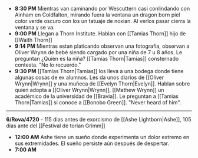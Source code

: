 * **8:30 PM**  Mientras van caminando por Wescuttern casi conlindando con Ainham en Coldfalton, mirando fuera la ventana un dragon born piel color verde oscuro con los un tatuaje de noxian. Al verlos pasar cierra la ventana y se va.
* **9:00 PM** Llegan a Thorn Institute. Hablan con [[Tamias Thorn]] hijo de [[Waith Thorn]] 
* **9:14 PM** Mientras estan platicando observan una fotografia, observan a Oliver Wrynn de bebé siendo cargado por una niña de 7 u 8 años. Le preguntan ¿Quién es la niña? [[Tamias Thorn|Tamias]] consternado contesta. "No lo recuerdo."
* **9:30 PM** [[Tamias Thorn|Tamias]] los lleva a una bodega donde tiene algunas cosas de ex alumnos. Les da unos diarios de [[Oliver Wrynn|Wrynn]] y una muñeca de [[Evelyn Thorn|Evelyn]]. Hablan sobre quien adopta a [[Oliver Wrynn|Wrynn]], [[Mathew Wrynn]] un académico de la universidad de [[Bravia]]. Le preguntan a [[Tamias Thorn|Tamias]] si conoce a [[Bonobo Green]]. "Never heard of him".


---
**6/Rova/4720** - 115 dias antes de exorcismo de [[Ashe Lightborn|Ashe]], 105 dias ante del [[Festival de torian Grimm]] 

* **12:00 AM** Ashe tiene un sueño donde experimenta un dolor extremo en sus extremidades. El sueño persiste aún después de despertar.
* **7:00 AM** 
